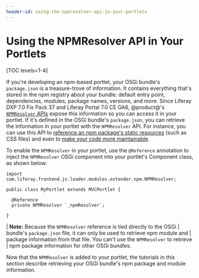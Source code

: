 ```yaml
---
header-id: using-the-npmresolver-api-in-your-portlets
---
```


# Using the NPMResolver API in Your Portlets

[TOC levels=1-4]

If you're developing an npm-based portlet, your OSGi bundle's `package.json` is 
a treasure-trove of information. It contains everything that's stored in the 
npm registry about your bundle: default entry point, dependencies, modules, 
package names, versions, and more. Since Liferay DXP 7.0 Fix Pack 37 and Liferay Portal 7.0 CE GA6, @product@'s 
[`NPMResolver` APIs](@app-ref@/foundation/latest/javadocs/com/liferay/frontend/js/loader/modules/extender/npm/NPMResolver.html) 
expose this information so you can access it in your portlet. If it's defined
in the OSGi bundle's `package.json`, you can retrieve the information in your
portlet with the `NPMResolver` API. For instance, you can use this API to 
[reference an npm package's static resources](/docs/7-0/tutorials/-/knowledge_base/t/obtaining-dependency-npm-package-descriptors) 
(such as CSS files) and even to
[make your code more maintainable](/docs/7-0/tutorials/-/knowledge_base/t/obtaining-dependency-npm-package-descriptors). 

To enable the `NPMResolver` in your portlet, use the `@Reference` annotation to 
inject the `NPMResolver` OSGi component into your portlet's Component class, as 
shown below:

    import com.liferay.frontend.js.loader.modules.extender.npm.NPMResolver;

    public class MyPortlet extends MVCPortlet {
      
      @Reference
      private NPMResolver `_npmResolver`;
      
    }

| **Note:** Because the `NPMResolver` reference is tied directly to the OSGi
| bundle's `package.json` file, it can only be used to retrieve npm module and
| package information from that file. You can't use the `NPMResolver` to retrieve
| npm package information for other OSGi bundles.
 
Now that the `NPMResolver` is added to your portlet, the tutorials in this
section describe retrieving your OSGi bundle's npm package and module
information.
